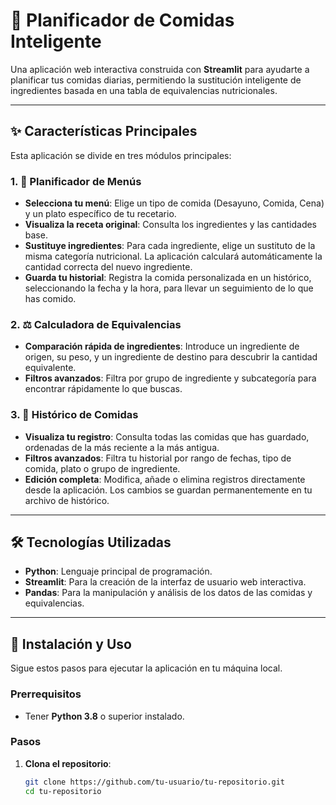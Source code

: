 # 🍲 Planificador de Comidas Inteligente

Una aplicación web interactiva construida con **Streamlit** para ayudarte a planificar tus comidas diarias, permitiendo la sustitución inteligente de ingredientes basada en una tabla de equivalencias nutricionales.

<!-- Reemplaza esto con una captura o GIF de tu app -->

---

## ✨ Características Principales

Esta aplicación se divide en tres módulos principales:

### 1. 📅 Planificador de Menús
- **Selecciona tu menú**: Elige un tipo de comida (Desayuno, Comida, Cena) y un plato específico de tu recetario.  
- **Visualiza la receta original**: Consulta los ingredientes y las cantidades base.  
- **Sustituye ingredientes**: Para cada ingrediente, elige un sustituto de la misma categoría nutricional. La aplicación calculará automáticamente la cantidad correcta del nuevo ingrediente.  
- **Guarda tu historial**: Registra la comida personalizada en un histórico, seleccionando la fecha y la hora, para llevar un seguimiento de lo que has comido.  

### 2. ⚖️ Calculadora de Equivalencias
- **Comparación rápida de ingredientes**: Introduce un ingrediente de origen, su peso, y un ingrediente de destino para descubrir la cantidad equivalente.  
- **Filtros avanzados**: Filtra por grupo de ingrediente y subcategoría para encontrar rápidamente lo que buscas.  

### 3. 📖 Histórico de Comidas
- **Visualiza tu registro**: Consulta todas las comidas que has guardado, ordenadas de la más reciente a la más antigua.  
- **Filtros avanzados**: Filtra tu historial por rango de fechas, tipo de comida, plato o grupo de ingrediente.  
- **Edición completa**: Modifica, añade o elimina registros directamente desde la aplicación. Los cambios se guardan permanentemente en tu archivo de histórico.  

---

## 🛠️ Tecnologías Utilizadas
- **Python**: Lenguaje principal de programación.  
- **Streamlit**: Para la creación de la interfaz de usuario web interactiva.  
- **Pandas**: Para la manipulación y análisis de los datos de las comidas y equivalencias.  

---

## 🚀 Instalación y Uso

Sigue estos pasos para ejecutar la aplicación en tu máquina local.

### Prerrequisitos
- Tener **Python 3.8** o superior instalado.  

### Pasos

1. **Clona el repositorio**:
   ```bash
   git clone https://github.com/tu-usuario/tu-repositorio.git
   cd tu-repositorio
